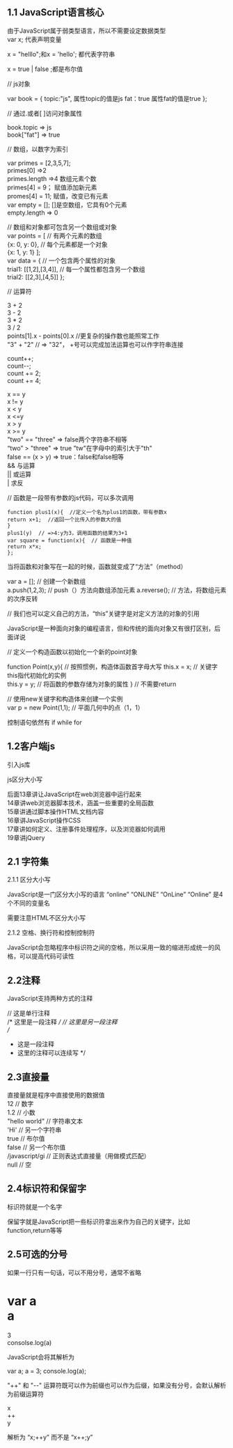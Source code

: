 ## 1.1 JavaScript语言核心

由于JavaScript属于弱类型语言，所以不需要设定数据类型  
var x; 代表声明变量

x = "helllo";和x = 'hello'; 都代表字符串

x = true | false ;都是布尔值

// js对象

var book = {
    topic:"js",  属性topic的值是js
    fat：true   属性fat的值是true
};

// 通过.或者[ ]访问对象属性

book.topic  =>  js  
book["fat"]  =>  true

// 数组，以数字为索引

var primes = [2,3,5,7];  
primes[0]       =>2  
primes.length       =>4  数组元素个数  
primes[4] = 9；  赋值添加新元素  
promes[4] = 11;  赋值，改变已有元素  
var empty = [];     []是空数组，它具有0个元素  
empty.length        => 0

// 数组和对象都可包含另一个数组或对象  
var points = [      // 有两个元素的数组  
    {x: 0, y: 0},       // 每个元素都是一个对象   
    {x: 1, y: 1}
];    
var data = {        // 一个包含两个属性的对象    
    trial1: [[1,2],[3,4]],  // 每一个属性都包含另一个数组  
    trial2: [[2,3],[4,5]]
};

// 运算符  

3 + 2  
3 - 2  
3 * 2  
3 / 2  
points[1].x - points[0].x   //更复杂的操作数也能照常工作  
"3" + "2"   // => "32"， +号可以完成加法运算也可以作字符串连接  

count++;  
count--;  
count += 2;  
count += 4;

x == y  
x != y  
x < y  
x <=y  
x > y  
x >= y  
"two" == "three"  => false两个字符串不相等  
“two” > "three"  => true "tw"在字母中的索引大于"th"  
false == (x > y)  => true：false和false相等  
&&  与运算  
||  或运算  
|   求反  

// 函数是一段带有参数的js代码，可以多次调用  

    function plus1(x){  //定义一个名为plus1的函数，带有参数x
    return x+1;  //返回一个比传入的参数大的值
    }  
    plus1(y)  // =>4:y为3，调用函数的结果为3+1  
    var square = function(x){  // 函数是一种值
    return x*x;  
    };

当将函数和对象写在一起的时候，函数就变成了“方法”（method）  

var a = [];     // 创建一个新数组  
a.push(1,2,3);      // push（）方法向数组添加元素
a.reverse();    // 方法，将数组元素的次序反转  

// 我们也可以定义自己的方法，“this”关键字是对定义方法的对象的引用

JavaScript是一种面向对象的编程语言，但和传统的面向对象又有很打区别，后面详说

// 定义一个构造函数以初始化一个新的point对象

function Point(x,y){    // 按照惯例，构造体函数首字母大写
    this.x = x;     // 关键字this指代初始化的实例  
    this.y = y;     // 将函数的参数存储为对象的属性
}       // 不需要return  

// 使用new关键字和构造体来创建一个实例  
var p = new Point(1,1);     // 平面几何中的点（1，1）  


控制语句依然有 if while for 

## 1.2客户端js

> <script src="library.js"></script>
 引入js库
 
 js区分大小写
 
 后面13章讲让JavaScript在web浏览器中运行起来  
 14章讲web浏览器脚本技术，涵盖一些重要的全局函数  
 15章讲通过脚本操作HTML文档内容  
 16章讲JavaScript操作CSS  
 17章讲如何定义、注册事件处理程序，以及浏览器如何调用  
 19章讲jQuery
 
## 2.1 字符集

2.1.1 区分大小写

JavaScript是一门区分大小写的语言 “online” “ONLINE” “OnLine” “Online” 是4个不同的变量名

需要注意HTML不区分大小写

2.1.2 空格、换行符和控制控制符

JavaScript会忽略程序中标识符之间的空格，所以采用一致的缩进形成统一的风格，可以提高代码可读性

## 2.2注释

JavaScript支持两种方式的注释

// 这是单行注释  
/* 这里是一段注释 */    // 这里是另一段注释  
/*
* 这是一段注释
* 这里的注释可以连续写
*/



## 2.3直接量

直接量就是程序中直接使用的数据值  
12  // 数字  
1.2  // 小数  
"hello world"  // 字符串文本  
'Hi'  // 另一个字符串  
true  // 布尔值  
false  // 另一个布尔值  
/javascript/gi  // 正则表达式直接量（用做模式匹配）  
null  // 空  

## 2.4标识符和保留字

标识符就是一个名字

保留字就是JavaScript把一些标识符拿出来作为自己的关键字，比如function,return等等  

## 2.5可选的分号

如果一行只有一句话，可以不用分号，通常不省略  

var a  
a  
=  
3  
consolse.log(a)  

JavaScript会将其解析为  

var a; a = 3; console.log(a);

"++" 和 "--" 运算符既可以作为前缀也可以作为后缀，如果没有分号，会默认解析为前缀运算符  

x  
++  
y  

解析为 “x;++y” 而不是 “x++;y”


 
